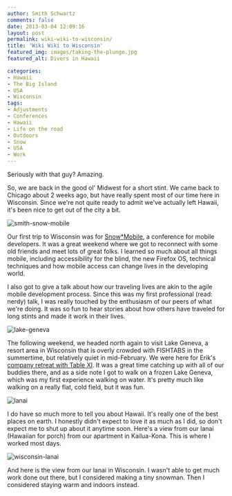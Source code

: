 ```yaml
---
author: Smith Schwartz
comments: false
date: 2013-03-04 12:09:16
layout: post
permalink: wiki-wiki-to-wisconsin/
title: 'Wiki Wiki to Wisconsin'
featured_img: images/taking-the-plunge.jpg
featured_alt: Divers in Hawaii

categories:
- Hawaii
- The Big Island
- USA
- Wisconsin
tags:
- Adjustments
- Conferences
- Hawaii
- Life on the road
- Outdoors
- Snow
- USA
- Work
---
```


Seriously with that guy? Amazing.

So, we are back in the good ol' Midwest for a short stint. We came back to Chicago about 2 weeks ago, but have really spent most of our time here in Wisconsin. Since we're not quite ready to admit we've actually left Hawaii, it's been nice to get out of the city a bit.

![smith-snow-mobile](http://schwartzography.com/wp-content/uploads/2013/03/smith-snow-mobile.jpg)

Our first trip to Wisconsin was for [Snow\*Mobile](http://snow-mobile.org/), a conference for mobile developers. It was a great weekend where we got to reconnect with some old friends and meet lots of great folks. I learned so much about all things mobile, including accessibility for the blind, the new Firefox OS, technical techniques and how mobile access can change lives in the developing world.

I also got to give a talk about how our traveling lives are akin to the agile mobile development process. Since this was my first professional (read: nerdy) talk, I was really touched by the enthusiasm of our peers of what we're doing. It was so fun to hear stories about how others have traveled for long stints and made it work in their lives.

![lake-geneva](http://schwartzography.com/wp-content/uploads/2013/03/lake-geneva.jpg)

The following weekend, we headed north again to visit Lake Geneva, a resort area in Wisconsin that is overly crowded with FISHTABS in the summertime, but relatively quiet in mid-February. We were here for Erik's [company retreat with Table XI](http://www.tablexi.com/blog/2013/02/what-to-do-in-lake-geneva-the-table-xi-retreat/txi-life/). It was a great time catching up with all of our buddies there, and as a side note I got to walk on a frozen Lake Geneva, which was my first experience walking on water. It's pretty much like walking on a really flat, cold field, but it was fun.

![lanai](http://schwartzography.com/wp-content/uploads/2013/03/lanai.jpg)

I do have so much more to tell you about Hawaii. It's really one of the best places on earth. I honestly didn't expect to love it as much as I did, so don't expect me to shut up about it anytime soon. Here's a view from our lanai (Hawaiian for porch) from our apartment in Kailua-Kona. This is where I worked most days.

![wisconsin-lanai](http://schwartzography.com/wp-content/uploads/2013/03/wisconsin-lanai.jpg)

And here is the view from our lanai in Wisconsin. I wasn't able to get much work done out there, but I considered making a tiny snowman. Then I considered staying warm and indoors instead.
